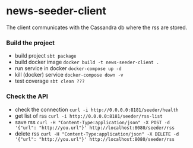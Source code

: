 # news-seeder-client

The client communicates with the Cassandra db where the rss are stored.

### Build the project
- build project `sbt package`
- build docker image `docker build -t news-seeder-client .`
- run service in docker `docker-compose up -d`
- kill (docker) service `docker-compose down -v`
- test coverage `sbt clean ???`

### Check the API
- check the connection `curl -i http://0.0.0.0:8181/seeder/health`
- get list of rss `curl -i http://0.0.0.0:8181/seeder/rss-list`
- save rss `curl -H "Content-Type:application/json" -X POST -d '{"url": "http://you.url"}' http://localhost:8080/seeder/rss`
- delete rss `curl -H "Content-Type:application/json" -X DELETE -d '{"url": "http://you.url"}' http://localhost:8080/seeder/rss`
